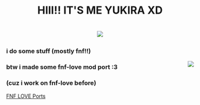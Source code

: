 <h1 align="center">
  HIII!! IT'S ME YUKIRA XD
<h1/>
<p align="center">
  <img src="https://www.icegif.com/wp-content/uploads/2023/03/icegif-1092.gif"/>
<p/>

### i do some stuff (mostly fnf!!)

<img src="https://media.tenor.com/QP5oPAHHG2YAAAAM/friday-night-funkin-fnf.gif" align="right"/>

### btw i made some fnf-love mod port :3
### (cuz i work on fnf-love before)
[FNF LOVE Ports](https://github.com/FellynYukira/FellynYukira/tree/main/FNF-LOVE-Ports)

